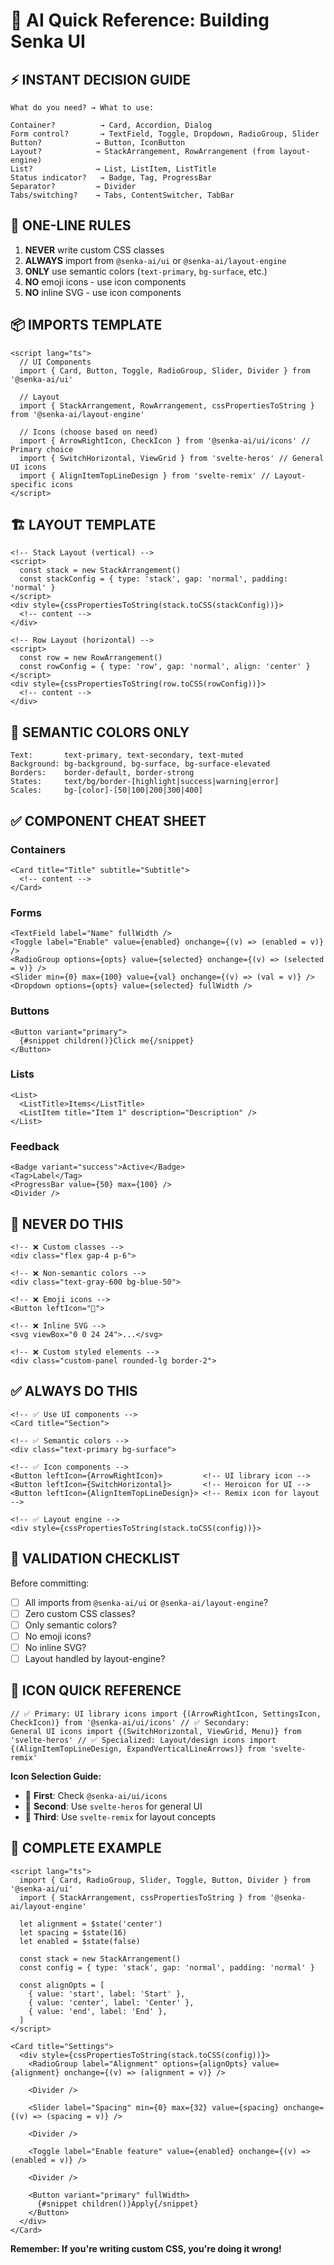 # 🤖 AI Quick Reference: Building Senka UI

## ⚡ INSTANT DECISION GUIDE

```
What do you need? → What to use:

Container?          → Card, Accordion, Dialog
Form control?       → TextField, Toggle, Dropdown, RadioGroup, Slider
Button?            → Button, IconButton
Layout?            → StackArrangement, RowArrangement (from layout-engine)
List?              → List, ListItem, ListTitle
Status indicator?   → Badge, Tag, ProgressBar
Separator?         → Divider
Tabs/switching?    → Tabs, ContentSwitcher, TabBar
```

## 🎯 ONE-LINE RULES

1. **NEVER** write custom CSS classes
2. **ALWAYS** import from `@senka-ai/ui` or `@senka-ai/layout-engine`
3. **ONLY** use semantic colors (`text-primary`, `bg-surface`, etc.)
4. **NO** emoji icons - use icon components
5. **NO** inline SVG - use icon components

## 📦 IMPORTS TEMPLATE

```svelte
<script lang="ts">
  // UI Components
  import { Card, Button, Toggle, RadioGroup, Slider, Divider } from '@senka-ai/ui'

  // Layout
  import { StackArrangement, RowArrangement, cssPropertiesToString } from '@senka-ai/layout-engine'

  // Icons (choose based on need)
  import { ArrowRightIcon, CheckIcon } from '@senka-ai/ui/icons' // Primary choice
  import { SwitchHorizontal, ViewGrid } from 'svelte-heros' // General UI icons
  import { AlignItemTopLineDesign } from 'svelte-remix' // Layout-specific icons
</script>
```

## 🏗️ LAYOUT TEMPLATE

```svelte
<!-- Stack Layout (vertical) -->
<script>
  const stack = new StackArrangement()
  const stackConfig = { type: 'stack', gap: 'normal', padding: 'normal' }
</script>
<div style={cssPropertiesToString(stack.toCSS(stackConfig))}>
  <!-- content -->
</div>

<!-- Row Layout (horizontal) -->
<script>
  const row = new RowArrangement()
  const rowConfig = { type: 'row', gap: 'normal', align: 'center' }
</script>
<div style={cssPropertiesToString(row.toCSS(rowConfig))}>
  <!-- content -->
</div>
```

## 🎨 SEMANTIC COLORS ONLY

```
Text:       text-primary, text-secondary, text-muted
Background: bg-background, bg-surface, bg-surface-elevated
Borders:    border-default, border-strong
States:     text/bg/border-[highlight|success|warning|error]
Scales:     bg-[color]-[50|100|200|300|400]
```

## ✅ COMPONENT CHEAT SHEET

### Containers

```svelte
<Card title="Title" subtitle="Subtitle">
  <!-- content -->
</Card>
```

### Forms

```svelte
<TextField label="Name" fullWidth />
<Toggle label="Enable" value={enabled} onchange={(v) => (enabled = v)} />
<RadioGroup options={opts} value={selected} onchange={(v) => (selected = v)} />
<Slider min={0} max={100} value={val} onchange={(v) => (val = v)} />
<Dropdown options={opts} value={selected} fullWidth />
```

### Buttons

```svelte
<Button variant="primary">
  {#snippet children()}Click me{/snippet}
</Button>
```

### Lists

```svelte
<List>
  <ListTitle>Items</ListTitle>
  <ListItem title="Item 1" description="Description" />
</List>
```

### Feedback

```svelte
<Badge variant="success">Active</Badge>
<Tag>Label</Tag>
<ProgressBar value={50} max={100} />
<Divider />
```

## 🚫 NEVER DO THIS

```svelte
<!-- ❌ Custom classes -->
<div class="flex gap-4 p-6">

<!-- ❌ Non-semantic colors -->
<div class="text-gray-600 bg-blue-50">

<!-- ❌ Emoji icons -->
<Button leftIcon="🚀">

<!-- ❌ Inline SVG -->
<svg viewBox="0 0 24 24">...</svg>

<!-- ❌ Custom styled elements -->
<div class="custom-panel rounded-lg border-2">
```

## ✅ ALWAYS DO THIS

```svelte
<!-- ✅ Use UI components -->
<Card title="Section">

<!-- ✅ Semantic colors -->
<div class="text-primary bg-surface">

<!-- ✅ Icon components -->
<Button leftIcon={ArrowRightIcon}>         <!-- UI library icon -->
<Button leftIcon={SwitchHorizontal}>       <!-- Heroicon for UI -->
<Button leftIcon={AlignItemTopLineDesign}> <!-- Remix icon for layout -->

<!-- ✅ Layout engine -->
<div style={cssPropertiesToString(stack.toCSS(config))}>
```

## 🎯 VALIDATION CHECKLIST

Before committing:

- [ ] All imports from `@senka-ai/ui` or `@senka-ai/layout-engine`?
- [ ] Zero custom CSS classes?
- [ ] Only semantic colors?
- [ ] No emoji icons?
- [ ] No inline SVG?
- [ ] Layout handled by layout-engine?

## 🎨 ICON QUICK REFERENCE

```svelte
// ✅ Primary: UI library icons import {(ArrowRightIcon, SettingsIcon, CheckIcon)} from '@senka-ai/ui/icons' // ✅ Secondary:
General UI icons import {(SwitchHorizontal, ViewGrid, Menu)} from 'svelte-heros' // ✅ Specialized: Layout/design icons import
{(AlignItemTopLineDesign, ExpandVerticalLineArrows)} from 'svelte-remix'
```

**Icon Selection Guide:**

- 🥇 **First**: Check `@senka-ai/ui/icons`
- 🥈 **Second**: Use `svelte-heros` for general UI
- 🥉 **Third**: Use `svelte-remix` for layout concepts

## 🚀 COMPLETE EXAMPLE

```svelte
<script lang="ts">
  import { Card, RadioGroup, Slider, Toggle, Button, Divider } from '@senka-ai/ui'
  import { StackArrangement, cssPropertiesToString } from '@senka-ai/layout-engine'

  let alignment = $state('center')
  let spacing = $state(16)
  let enabled = $state(false)

  const stack = new StackArrangement()
  const config = { type: 'stack', gap: 'normal', padding: 'normal' }

  const alignOpts = [
    { value: 'start', label: 'Start' },
    { value: 'center', label: 'Center' },
    { value: 'end', label: 'End' },
  ]
</script>

<Card title="Settings">
  <div style={cssPropertiesToString(stack.toCSS(config))}>
    <RadioGroup label="Alignment" options={alignOpts} value={alignment} onchange={(v) => (alignment = v)} />

    <Divider />

    <Slider label="Spacing" min={0} max={32} value={spacing} onchange={(v) => (spacing = v)} />

    <Divider />

    <Toggle label="Enable feature" value={enabled} onchange={(v) => (enabled = v)} />

    <Divider />

    <Button variant="primary" fullWidth>
      {#snippet children()}Apply{/snippet}
    </Button>
  </div>
</Card>
```

**Remember: If you're writing custom CSS, you're doing it wrong!**
